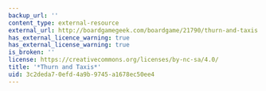 ```yaml
---
backup_url: ''
content_type: external-resource
external_url: http://boardgamegeek.com/boardgame/21790/thurn-and-taxis
has_external_licence_warning: true
has_external_license_warning: true
is_broken: ''
license: https://creativecommons.org/licenses/by-nc-sa/4.0/
title: '*Thurn and Taxis*'
uid: 3c2deda7-0efd-4a9b-9745-a1678ec50ee4
---
```

